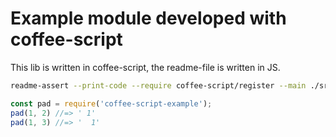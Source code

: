 # Example module developed with coffee-script

This lib is written in coffee-script, the readme-file is written in JS.

```sh
readme-assert --print-code --require coffee-script/register --main ./src/index.coffee
```

```js test
const pad = require('coffee-script-example');
pad(1, 2) //=> ' 1'
pad(1, 3) //=> '  1'
```
